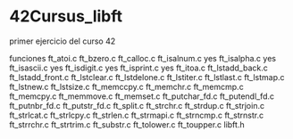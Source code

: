 # 42Cursus_libft
primer ejercicio del curso 42

funciones 
ft_atoi.c
ft_bzero.c
ft_calloc.c
ft_isalnum.c yes
ft_isalpha.c yes
ft_isascii.c yes
ft_isdigit.c yes
ft_isprint.c yes
ft_itoa.c
ft_lstadd_back.c
ft_lstadd_front.c
ft_lstclear.c
ft_lstdelone.c
ft_lstiter.c
ft_lstlast.c
ft_lstmap.c
ft_lstnew.c
ft_lstsize.c
ft_memccpy.c
ft_memchr.c
ft_memcmp.c
ft_memcpy.c
ft_memmove.c
ft_memset.c
ft_putchar_fd.c
ft_putendl_fd.c
ft_putnbr_fd.c
ft_putstr_fd.c
ft_split.c
ft_strchr.c
ft_strdup.c
ft_strjoin.c
ft_strlcat.c
ft_strlcpy.c
ft_strlen.c
ft_strmapi.c
ft_strncmp.c
ft_strnstr.c
ft_strrchr.c
ft_strtrim.c
ft_substr.c
ft_tolower.c
ft_toupper.c
libft.h

